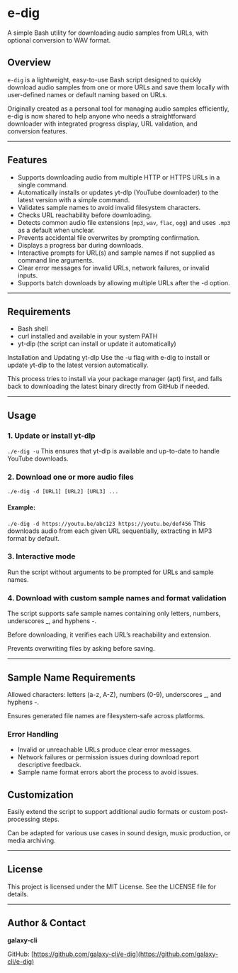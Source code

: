 # e-dig

A simple Bash utility for downloading audio samples from URLs, with optional conversion to WAV format.

## Overview

`e-dig` is a lightweight, easy-to-use Bash script designed to quickly download audio samples from one or more URLs and save them locally with user-defined names or default naming based on URLs.

Originally created as a personal tool for managing audio samples efficiently, e-dig is now shared to help anyone who needs a straightforward downloader with integrated progress display, URL validation, and conversion features.

---

## Features

- Supports downloading audio from multiple HTTP or HTTPS URLs in a single command.
- Automatically installs or updates yt-dlp (YouTube downloader) to the latest version with a simple command.
- Validates sample names to avoid invalid filesystem characters.
- Checks URL reachability before downloading.
- Detects common audio file extensions (`mp3`, `wav`, `flac`, `ogg`) and uses `.mp3` as a default when unclear.
- Prevents accidental file overwrites by prompting confirmation.
- Displays a progress bar during downloads.
- Interactive prompts for URL(s) and sample names if not supplied as command line arguments.
- Clear error messages for invalid URLs, network failures, or invalid inputs.
- Supports batch downloads by allowing multiple URLs after the -d option.

---

## Requirements

- Bash shell
- curl installed and available in your system PATH
- yt-dlp (the script can install or update it automatically)

Installation and Updating yt-dlp
Use the -u flag with e-dig to install or update yt-dlp to the latest version automatically.

This process tries to install via your package manager (apt) first, and falls back to downloading the latest binary directly from GitHub if needed.

---

## Usage

### 1. Update or install yt-dlp
```./e-dig -u```
This ensures that yt-dlp is available and up-to-date to handle YouTube downloads.

### 2. Download one or more audio files
```./e-dig -d [URL1] [URL2] [URL3] ...```
#### Example:

```./e-dig -d https://youtu.be/abc123 https://youtu.be/def456```
This downloads audio from each given URL sequentially, extracting in MP3 format by default.

### 3. Interactive mode
Run the script without arguments to be prompted for URLs and sample names.

### 4. Download with custom sample names and format validation
The script supports safe sample names containing only letters, numbers, underscores _, and hyphens -.

Before downloading, it verifies each URL’s reachability and extension.

Prevents overwriting files by asking before saving.

---

## Sample Name Requirements

Allowed characters: letters (a-z, A-Z), numbers (0-9), underscores _, and hyphens -.

Ensures generated file names are filesystem-safe across platforms.

### Error Handling
- Invalid or unreachable URLs produce clear error messages.
- Network failures or permission issues during download report descriptive feedback.
- Sample name format errors abort the process to avoid issues.

## Customization

Easily extend the script to support additional audio formats or custom post-processing steps.

Can be adapted for various use cases in sound design, music production, or media archiving.

---

## License

This project is licensed under the MIT License. See the LICENSE file for details.

---

## Author & Contact

**galaxy-cli**

GitHub: [https://github.com/galaxy-cli/e-dig](https://github.com/galaxy-cli/e-dig)